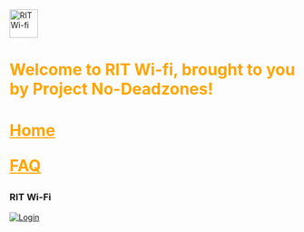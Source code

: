 <img src="https://user-images.githubusercontent.com/69938027/99356802-cae31b80-2878-11eb-8877-af476a9b3638.png" alt="RIT Wi-fi" width='50' height='50'>
<h1 style='color:orange; '>Welcome to RIT Wi-fi, brought to you by Project No-Deadzones!<h1>

<a href='https://theabso.github.io/no-deadzones/' style='color:orange'>Home</a>


<a href="https://theabso.github.io/no-deadzones/FAQ.html" style='color:orange'>FAQ</a>




### RIT Wi-Fi
<a href = 'login.html'><img src="https://user-images.githubusercontent.com/69938027/99431667-2218d880-28d9-11eb-8ae5-fec939399f4d.png" alt="Login"></a>
